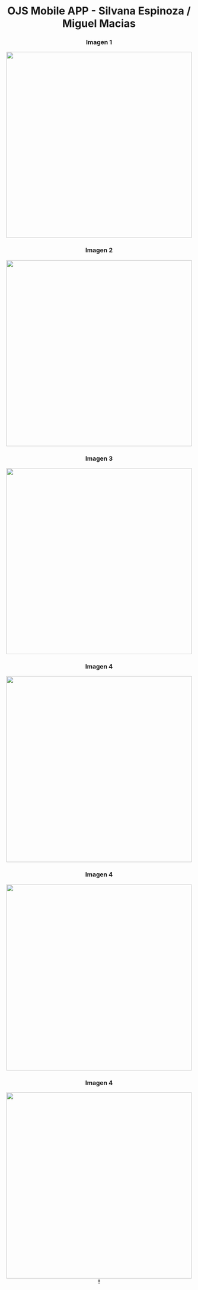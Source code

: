 <div align="center">
  <h1><strong>OJS Mobile APP - Silvana Espinoza / Miguel Macias</h1>
</div>

<div align="center">
  <h3>Imagen 1</h3>
  <img src="https://github.com/user-attachments/assets/e2d1b476-548d-4ebf-941c-5177975007c1" width="500"/>
  <div align="center">
  <h3>Imagen 2</h3>
  <img src="https://github.com/user-attachments/assets/7df8c58f-d9d7-4847-8dc5-92cca1278e8c" width="500"/>
    <div align="center">
  <h3>Imagen 3</h3>
  <img src="https://github.com/user-attachments/assets/a2e444e1-72a7-467e-ab75-13f4e9606a20" width="500"/>
   <div align="center">
  <h3>Imagen 4</h3>
  <img src="https://github.com/user-attachments/assets/793d5089-19f7-4c90-9c9c-37211075d18c" width="500"/>
    <div align="center">
  <h3>Imagen 4</h3>
  <img src="https://github.com/user-attachments/assets/e3d6a593-e66c-4797-9125-594dd43a3595" width="500"/>
    <div align="center">
  <h3>Imagen 4</h3>
  <img src="https://github.com/user-attachments/assets/5b073680-30c5-4d31-af98-ca4fb5665c8b" width="500"/>  
</div>!




